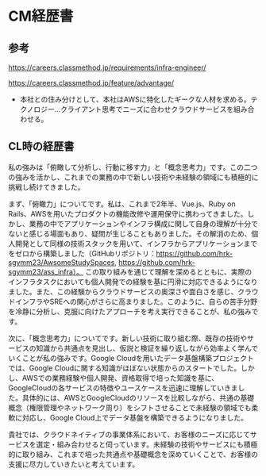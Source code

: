 # CM経歴書

## 参考

https://careers.classmethod.jp/requirements/infra-engineer/

https://careers.classmethod.jp/feature/advantage/

- 本社との住み分けとして、本社はAWSに特化したギークな人材を求める。テクノロジー...クライアント思考でニーズに合わせクラウドサービスを組み合わせる。


## CL時の経歴書

私の強みは「俯瞰して分析し、行動に移す力」と「概念思考力」です。この二つの強みを活かし、これまでの業務の中で新しい技術や未経験の領域にも積極的に挑戦し続けてきました。


まず、「俯瞰力」についてです。私は、これまで2年半、Vue.js、Ruby on Rails、AWSを用いたプロダクトの機能改修や運用保守に携わってきました。しかし、業務の中でアプリケーションやインフラ構成に関して自身の理解が十分でないと感じる場面もあり、疑問が生じることもありました。その解消のため、個人開発として同様の技術スタックを用いて、インフラからアプリケーションまでをゼロから構築しました（GitHubリポジトリ：https://github.com/hrk-sgymm23/AwsomeStudySpaces, https://github.com/hrk-sgymm23/ass_infra）。
この取り組みを通じて理解を深めるとともに、実際のインフラタスクにおいても個人開発での経験を基に円滑に対応できるようになりました。また、この経験からクラウドサービスの奥深さや面白さを感じ、クラウドインフラやSREへの関心がさらに高まりました。このように、自らの苦手分野を冷静に分析し、克服に向けたアプローチを考え実行できることが、私の強みです。


次に、「概念思考力」についてです。新しい技術に取り組む際、既存の技術やサービスの知識から共通点を見出し、仮説と検証を繰り返しながら効率よく学んでいくことが私の強みです。Google Cloudを用いたデータ基盤構築プロジェクトでは、Google Cloudに関する知識がほぼない状態からのスタートでした。しかし、AWSでの業務経験や個人開発、資格取得で培った知識を基に、GoogleCloudの各サービスの特徴やユースケースを迅速に理解していきました。具体的には、AWSとGoogleCloudのリソースを比較しながら、共通の基礎概念（権限管理やネットワーク周り）をシフトさせることで未経験の領域でも柔軟に対応し、Google Cloud上でデータ基盤を構築できるようになりました。


貴社では、クラウドネイティブの事業体系において、お客様のニーズに応じてサービスを選定・組み合わせると伺っています。未経験の技術やサービスにも積極的に取り組み、これまで培った共通点や基礎概念を深めていくことで、お客様の支援に尽力していきたいと考えています。

